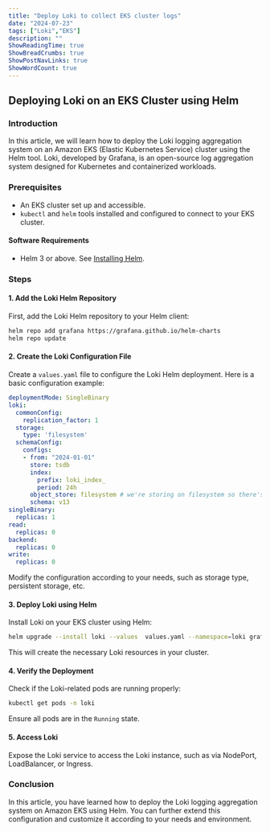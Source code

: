 ```yaml
---
title: "Deploy Loki to collect EKS cluster logs"
date: "2024-07-23"
tags: ["Loki","EKS"]
description: ""
ShowReadingTime: true
ShowBreadCrumbs: true
ShowPostNavLinks: true
ShowWordCount: true
---
```


## Deploying Loki on an EKS Cluster using Helm

### Introduction

In this article, we will learn how to deploy the Loki logging aggregation system on an Amazon EKS (Elastic Kubernetes Service) cluster using the Helm tool. Loki, developed by Grafana, is an open-source log aggregation system designed for Kubernetes and containerized workloads.

### Prerequisites

- An EKS cluster set up and accessible.
- `kubectl` and `helm` tools installed and configured to connect to your EKS cluster.

#### Software Requirements

- Helm 3 or above. See [Installing Helm](https://helm.sh/docs/intro/install/).

### Steps

#### 1. Add the Loki Helm Repository

First, add the Loki Helm repository to your Helm client:

```bash
helm repo add grafana https://grafana.github.io/helm-charts
helm repo update
```

#### 2. Create the Loki Configuration File

Create a `values.yaml` file to configure the Loki Helm deployment. Here is a basic configuration example:

```yaml
deploymentMode: SingleBinary
loki:
  commonConfig:
    replication_factor: 1
  storage:
    type: 'filesystem'
  schemaConfig:
    configs:
    - from: "2024-01-01"
      store: tsdb
      index:
        prefix: loki_index_
        period: 24h
      object_store: filesystem # we're storing on filesystem so there's no real persistence here.
      schema: v13
singleBinary:
  replicas: 1
read:
  replicas: 0
backend:
  replicas: 0
write:
  replicas: 0
```

Modify the configuration according to your needs, such as storage type, persistent storage, etc.

#### 3. Deploy Loki using Helm

Install Loki on your EKS cluster using Helm:

```bash
helm upgrade --install loki --values  values.yaml --namespace=loki grafana/loki
```

This will create the necessary Loki resources in your cluster.

#### 4. Verify the Deployment

Check if the Loki-related pods are running properly:

```bash
kubectl get pods -n loki
```

Ensure all pods are in the `Running` state.

#### 5. Access Loki

Expose the Loki service to access the Loki instance, such as via NodePort, LoadBalancer, or Ingress.

### Conclusion

In this article, you have learned how to deploy the Loki logging aggregation system on Amazon EKS using Helm. You can further extend this configuration and customize it according to your needs and environment.


